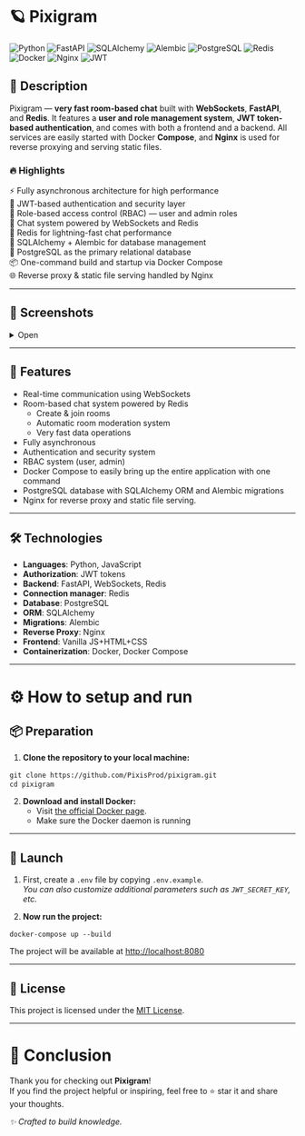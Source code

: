 # 🪐 Pixigram
![Python](https://img.shields.io/badge/Python-3.13-3776AB?logo=python&logoColor=white)
![FastAPI](https://img.shields.io/badge/FastAPI-⚡_Fast_and_Modern-009688?logo=fastapi&logoColor=white)
![SQLAlchemy](https://img.shields.io/badge/SQLAlchemy-🧪_ORM_Tool-CB3032?logo=sqlalchemy&logoColor=white)
![Alembic](https://img.shields.io/badge/Alembic-⚗_Migrations-4B8BBE)
![PostgreSQL](https://img.shields.io/badge/PostgreSQL-🐘_Relational_DB-336791?logo=postgresql&logoColor=white)
![Redis](https://img.shields.io/badge/Redis-🔴_In--Memory_DB-DC382D?logo=redis&logoColor=white)
![Docker](https://img.shields.io/badge/Docker-🐳_Containers-2496ED?logo=docker&logoColor=white)
![Nginx](https://img.shields.io/badge/Nginx-🌐_Proxy-009639?logo=nginx&logoColor=white)
![JWT](https://img.shields.io/badge/JWT-🔐_Auth_Tokens-000000?logo=jsonwebtokens&logoColor=white)

## 📖 Description
Pixigram — **very fast room-based chat** built with **WebSockets**, **FastAPI**, and **Redis**. It features a **user and role management system**, **JWT token-based authentication**, and comes with both a frontend and a backend. All services are easily started with Docker **Compose**, and **Nginx** is used for reverse proxying and serving static files.

### 🔥 Highlights
⚡ Fully asynchronous architecture for high performance  
🔐 JWT-based authentication and security layer  
🧩 Role-based access control (RBAC) — user and admin roles   
💬 Chat system powered by WebSockets and Redis  
🚀 Redis for lightning-fast chat performance  
🧪 SQLAlchemy + Alembic for database management  
🐘 PostgreSQL as the primary relational database  
📦 One-command build and startup via Docker Compose  
🌐 Reverse proxy & static file serving handled by Nginx  

---

## 👀 Screenshots
<details>
  <summary>Open</summary>
  
  - ### Registration:
  ![Screenshot](./screenshots/Registration-page.png?raw=True)
  - ### Login:
  ![Screenshot](./screenshots/Login-page.png?raw=True)
  - ### Hub:
  ![Screenshot](./screenshots/Hub-page.png?raw=True)
  - ### Chat:
  ![Screenshot](./screenshots/Chat-page.png?raw=True)
</details>

---

## 🔧 Features
- Real-time communication using WebSockets
- Room-based chat system powered by Redis
  - Create & join rooms
  - Automatic room moderation system
  - Very fast data operations
- Fully asynchronous
- Authentication and security system
- RBAC system (user, admin)
- Docker Compose to easily bring up the entire application with one command
- PostgreSQL database with SQLAlchemy ORM and Alembic migrations
- Nginx for reverse proxy and static file serving.

---

## 🛠 Technologies
- **Languages**: Python, JavaScript
- **Authorization**: JWT tokens
- **Backend**: FastAPI, WebSockets, Redis
- **Connection manager**: Redis
- **Database**: PostgreSQL
- **ORM**: SQLAlchemy
- **Migrations**: Alembic
- **Reverse Proxy**: Nginx
- **Frontend**: Vanilla JS+HTML+CSS 
- **Containerization**: Docker, Docker Compose 

---

# ⚙ How to setup and run

## 📦 Preparation
1. **Clone the repository to your local machine:**
```
git clone https://github.com/PixisProd/pixigram.git
cd pixigram
```
2. **Download and install Docker:**  
   - Visit [the official Docker page](https://www.docker.com/).
   - Make sure the Docker daemon is running
     
---

## 🚀 Launch
1. First, create a `.env` file by copying `.env.example`.  
*You can also customize additional parameters such as `JWT_SECRET_KEY`, etc.*

2. **Now run the project:**  
```
docker-compose up --build
```
The project will be available at [http://localhost:8080](http://localhost:8080)

---

## 📝 License

This project is licensed under the [MIT License](./LICENSE).

---

# 🌌 Conclusion
Thank you for checking out **Pixigram**!  
If you find the project helpful or inspiring, feel free to ⭐️ star it and share your thoughts. 

_✨ Crafted to build knowledge._
